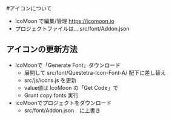 #アイコンについて

* IcoMoon で編集/管理 https://icomoon.io
* プロジェクトファイルは... src/font/Addon.json

## アイコンの更新方法

- IcoMoonで「Generate Font」ダウンロード
  - 展開して src/font/Questetra-Icon-Font-A/ 配下に差し替え
  - src/js/icons.js を更新
  - value値は IcoMoon の「Get Code」で
  - Grunt copy:fonts 実行
- IcoMoonでプロジェクトをダウンロード
  - src/font/Addon.json　に上書き
